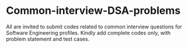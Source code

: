 # Common-interview-DSA-problems

All are invited to submit codes related to common interview questions for Software Engineering profiles.
Kindly add complete codes only, with problem statement and test cases.
